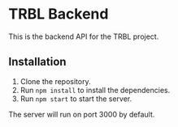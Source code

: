 
# TRBL Backend

This is the backend API for the TRBL project.

## Installation

1. Clone the repository.
2. Run `npm install` to install the dependencies.
3. Run `npm start` to start the server.

The server will run on port 3000 by default.
